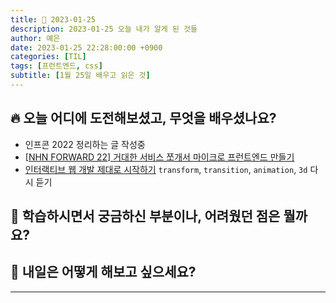 ```yaml
---
title: 📸 2023-01-25
description: 2023-01-25 오늘 내가 알게 된 것들
author: 예은
date: 2023-01-25 22:28:00:00 +0900
categories: [TIL]
tags: [프런트엔드, css]
subtitle: [1월 25일 배우고 읽은 것]
---
```


## 🔥 오늘 어디에 도전해보셨고, 무엇을 배우셨나요?

- 인프콘 2022 정리하는 글 작성중
- [[NHN FORWARD 22] 거대한 서비스 쪼개서 마이크로 프런트엔드 만들기](https://forward.nhn.com/2022/sessions/2)
- [인터랙티브 웹 개발 제대로 시작하기](https://www.inflearn.com/course/interactive_web/dashboard) `transform`, `transition`, `animation`, `3d` 다시 듣기

## 🌊 학습하시면서 궁금하신 부분이나, 어려웠던 점은 뭘까요?

## 🌟 내일은 어떻게 해보고 싶으세요?

---
